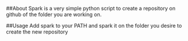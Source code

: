 ##About
Spark is a very simple python script to create a repository on github of the folder you are working on.

##Usage
Add spark to your PATH and spark it on the folder you desire to create the new repository